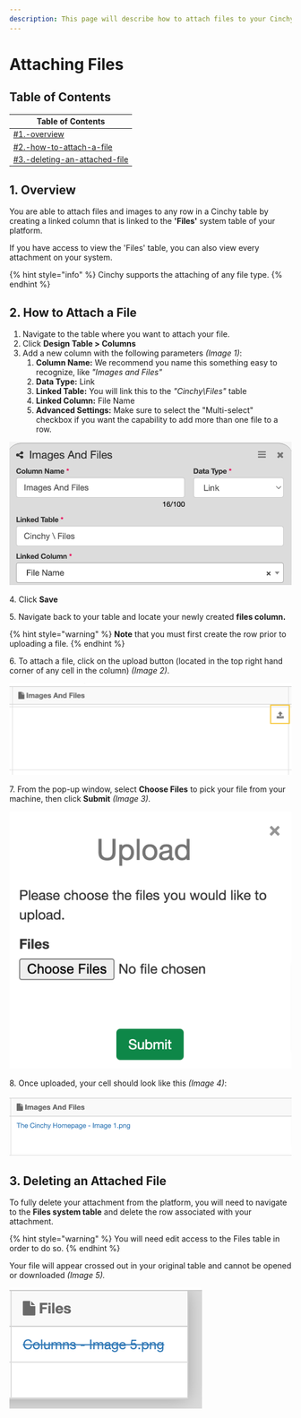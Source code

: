 ```yaml
---
description: This page will describe how to attach files to your Cinchy table rows.
---
```


# Attaching Files

## Table of Contents

| Table of Contents                                                                          |
| ------------------------------------------------------------------------------------------ |
| [#1.-overview](attaching-files.md#1.-overview "mention")                                   |
| [#2.-how-to-attach-a-file](attaching-files.md#2.-how-to-attach-a-file "mention")           |
| [#3.-deleting-an-attached-file](attaching-files.md#3.-deleting-an-attached-file "mention") |

## 1. Overview

You are able to attach files and images to any row in a Cinchy table by creating a linked column that is linked to the **'Files'** system table of your platform.

If you have access to view the 'Files' table, you can also view every attachment on your system.

{% hint style="info" %}
Cinchy supports the attaching of any file type.
{% endhint %}

## 2. How to Attach a File

1. Navigate to the table where you want to attach your file.
2. &#x20;Click **Design Table > Columns**
3. Add a new column with the following parameters _(Image 1)_:
   1. **Column Name:** We recommend you name this something easy to recognize, like _"Images and Files"_
   2. **Data Type:** Link
   3. **Linked Table:** You will link this to the _"Cinchy\Files"_ table
   4. **Linked Column:** File Name
   5. **Advanced Settings:** Make sure to select the "Multi-select" checkbox if you want the capability to add more than one file to a row.

![Image 1: Step 3, creating your Files column](<../../../.gitbook/assets/image (159).png>)

4\. Click **Save**

5\. Navigate back to your table and locate your newly created **files column.**

{% hint style="warning" %}
**Note** that you must first create the row prior to uploading a file.
{% endhint %}

6\. To attach a file, click on the upload button (located in the top right hand corner of any cell in the column) _(Image 2)_.

![Image 2: Step 6, uploading a file](<../../../.gitbook/assets/image (488).png>)

7\. From the pop-up window, select **Choose Files** to pick your file from your machine, then click **Submit** _(Image 3)._

![Image 3: Step 7, choosing your file to upload](<../../../.gitbook/assets/image (308).png>)

8\. Once uploaded, your cell should look like this _(Image 4)_:

![Image 4: Step 8, a completed upload](<../../../.gitbook/assets/image (205).png>)

## 3. Deleting an Attached File

To fully delete your attachment from the platform, you will need to navigate to the **Files system table** and delete the row associated with your attachment.

{% hint style="warning" %}
You will need edit access to the Files table in order to do so.
{% endhint %}

Your file will appear crossed out in your original table and cannot be opened or downloaded _(Image 5)._

![Image 5: Deleting an attached file](<../../../.gitbook/assets/image (593).png>)
